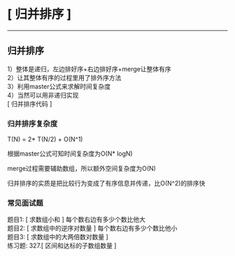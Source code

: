 # [ 归并排序 ]

---


## 归并排序

1）整体是递归，左边排好序+右边排好序+merge让整体有序  
2）让其整体有序的过程里用了排外序方法  
3）利用master公式来求解时间复杂度  
4）当然可以用非递归实现  
[ 归并排序代码 ]  

### 归并排序复杂度
T(N) = 2* T(N/2) + O(N^1)

根据master公式可知时间复杂度为O(N* logN)  

merge过程需要辅助数组，所以额外空间复杂度为O(N)  

归并排序的实质是把比较行为变成了有序信息并传递，比O(N^2)的排序快

### 常见面试题

题目1: [ 求数组小和 ]  每个数右边有多少个数比他大  
题目2: [ 求数组中的逆序对数量 ]  每个数右边有多少个数比他小  
题目3: [ 求数组中的大两倍数对数量 ]   
练习题:  327.[ 区间和达标的子数组数量 ]  





